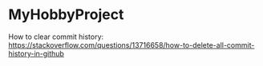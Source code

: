 # MyHobbyProject

How to clear commit history:\
https://stackoverflow.com/questions/13716658/how-to-delete-all-commit-history-in-github
